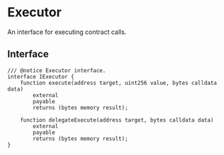 # Executor

An interface for executing contract calls.

## Interface

```solidity
/// @notice Executor interface.
interface IExecutor {
    function execute(address target, uint256 value, bytes calldata data)
        external
        payable
        returns (bytes memory result);

    function delegateExecute(address target, bytes calldata data)
        external
        payable
        returns (bytes memory result);
}
```
